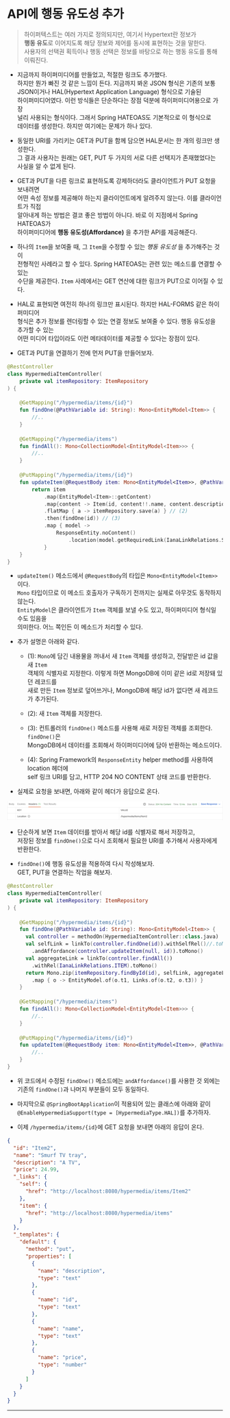 # API에 행동 유도성 추가

> 하이퍼텍스트는 여러 가지로 정의되지만, 여기서 Hypertext란 정보가  
> **행동 유도**로 이어지도록 해당 정보와 제어를 동시에 표현하는 것을 말한다.  
> 사용자의 선택권 획득이나 행동 선택은 정보를 바탕으로 하는 행동 유도를 통해 이뤄진다.

- 지금까지 하이퍼미디어를 만들었고, 적절한 링크도 추가했다.  
  하지만 뭔가 빠진 것 같은 느낌이 든다. 지금까지 봐온 JSON 형식은 기존의 보통  
  JSON이거나 HAL(Hypertext Application Language) 형식으로 기술된  
  하이퍼미디어였다. 이런 방식들은 단순하다는 장점 덕분에 하이퍼미디어용으로 가장  
  널리 사용되는 형식이다. 그래서 Spring HATEOAS도 기본적으로 이 형식으로  
  데이터를 생성한다. 하지만 여기에는 문제가 하나 있다.

- 동일한 URI를 가리키는 GET과 PUT을 함께 담으면 HAL문서는 한 개의 링크만 생성한다.  
  그 결과 사용자는 원래는 GET, PUT 두 가지의 서로 다른 선택지가 존재했었다는  
  사실을 알 수 없게 된다.

- GET과 PUT을 다른 링크로 표현하도록 강제하더라도 클라이언트가 PUT 요청을 보내려면  
  어떤 속성 정보를 제공해야 하는지 클라이언트에게 알려주지 않는다. 이를 클라이언트가 직접  
  알아내게 하는 방법은 결코 좋은 방법이 아니다. 바로 이 지점에서 Spring HATEOAS가  
  하이퍼미디어에 **행동 유도성(Affordance)** 을 추가한 API를 제공해준다.

- 하나의 `Item`을 보여줄 때, 그 `Item`을 수정할 수 있는 _행동 유도성_ 을 추가해주는 것이  
  전형적인 사례라고 할 수 있다. Spring HATEOAS는 관련 있는 메소드를 연결할 수 있는  
  수단을 제공한다. `Item` 사례에서는 GET 연산에 대한 링크가 PUT으로 이어질 수 있다.

- HAL로 표현되면 여전히 하나의 링크만 표시된다. 하지만 HAL-FORMS 같은 하이퍼미디어  
  형식은 추가 정보를 렌더링할 수 있는 연결 정보도 보여줄 수 있다. 행동 유도성을 추가할 수 있는  
  어떤 미디어 타입이라도 이런 메타데이터를 제공할 수 있다는 장점이 있다.

- GET과 PUT을 연결하기 전에 먼저 PUT을 만들어보자.

```kt
@RestController
class HypermediaItemController(
    private val itemRepository: ItemRepository
) {

    @GetMapping("/hypermedia/items/{id}")
    fun findOne(@PathVariable id: String): Mono<EntityModel<Item>> {
        //..
    }

    @GetMapping("/hypermedia/items")
    fun findAll(): Mono<CollectionModel<EntityModel<Item>>> {
        //..
    }

    @PutMapping("/hypermedia/items/{id}")
    fun updateItem(@RequestBody item: Mono<EntityModel<Item>>, @PathVariable id: String): Mono<ResponseEntity<*>> {
        return item
            .map(EntityModel<Item>::getContent)
            .map{content -> Item(id, content!!.name, content.description, content.price)} // (1)
            .flatMap { a -> itemRepository.save(a) } // (2)
            .then(findOne(id)) // (3)
            .map { model ->
                ResponseEntity.noContent()
                    .location(model.getRequiredLink(IanaLinkRelations.SELF).toUri()).build<Void>() // (4)
            }
    }
}
```

- `updateItem()` 메소드에서 `@RequestBody`의 타입은 `Mono<EntityModel<Item>>`이다.  
  `Mono` 타입이므로 이 메소드 호출자가 구독하기 전까지는 실제로 아무것도 동작하지 않는다.  
  `EntityModel`은 클라이언트가 `Item` 객체를 보낼 수도 있고, 하이퍼미디어 형식일 수도 있음을  
  의미한다. 어느 쪽인든 이 메소드가 처리할 수 있다.

- 추가 설명은 아래와 같다.

  - (1): `Mono`에 담긴 내용물을 꺼내서 새 `Item` 객체를 생성하고, 전달받은 id 값을 새 `Item`  
    객체의 식별자로 지정한다. 이렇게 하면 MongoDB에 이미 같은 id로 저장돼 있던 레코드를  
    새로 만든 `Item` 정보로 덮어쓰거나, MongoDB에 해당 id가 없다면 새 레코드가 추가된다.

  - (2): 새 `Item` 객체를 저장한다.

  - (3): 컨트롤러의 `findOne()` 메소드를 사용해 새로 저장된 객체를 조회한다. `findOne()`은  
    MongoDB에서 데이터를 조회해서 하이퍼미디어에 담아 반환하는 메소드이다.

  - (4): Spring Framework의 `ResponseEntity` helper method를 사용하여 location 헤더에  
    self 링크 URI를 담고, HTTP 204 NO CONTENT 상태 코드를 반환한다.

- 실제로 요청을 보내면, 아래와 같이 헤더가 응답으로 온다.

![picture 1](../../../images/cf7c269341eee6d347ba52c0bd557c10050dfeae63eb8a4ccddd0ce13240caca.png)

- 단순하게 보면 `Item` 데이터를 받아서 해당 id를 식별자로 해서 저장하고,  
  저장된 정보를 `findOne()`으로 다시 조회해서 필요한 URI를 추가해서 사용자에게 반환한다.

- `findOne()`에 행동 유도성을 적용하여 다시 작성해보자.  
  GET, PUT을 연결하는 작업을 해보자.

```kt
@RestController
class HypermediaItemController(
    private val itemRepository: ItemRepository
) {

    @GetMapping("/hypermedia/items/{id}")
    fun findOne(@PathVariable id: String): Mono<EntityModel<Item>> {
      val controller = methodOn(HypermediaItemController::class.java)
      val selfLink = linkTo(controller.findOne(id)).withSelfRel()//.toMono()
        .andAffordance(controller.updateItem(null, id)).toMono()
      val aggregateLink = linkTo(controller.findAll())
        .withRel(IanaLinkRelations.ITEM).toMono()
      return Mono.zip(itemRepository.findById(id), selfLink, aggregateLink)
        .map { o -> EntityModel.of(o.t1, Links.of(o.t2, o.t3)) }
    }

    @GetMapping("/hypermedia/items")
    fun findAll(): Mono<CollectionModel<EntityModel<Item>>> {
        //..
    }

    @PutMapping("/hypermedia/items/{id}")
    fun updateItem(@RequestBody item: Mono<EntityModel<Item>>, @PathVariable id: String): Mono<ResponseEntity<*>> {
        //..
    }
}
```

- 위 코드에서 수정된 `findOne()` 메소드에는 `andAffordance()`를 사용한 것 외에는  
  기존의 `findOne()`과 나머지 부분들이 모두 동일하다.

- 마지막으로 `@SpringBootApplication`이 적용되어 있는 클래스에 아래와 같이  
  `@EnableHypermediaSupport(type = [HypermediaType.HAL])`를 추가하자.

- 이제 `/hypermedia/items/{id}`에 GET 요청을 보내면 아래의 응답이 온다.

```json
{
  "id": "Item2",
  "name": "Smurf TV tray",
  "description": "A TV",
  "price": 24.99,
  "_links": {
    "self": {
      "href": "http://localhost:8080/hypermedia/items/Item2"
    },
    "item": {
      "href": "http://localhost:8080/hypermedia/items"
    }
  },
  "_templates": {
    "default": {
      "method": "put",
      "properties": [
        {
          "name": "description",
          "type": "text"
        },
        {
          "name": "id",
          "type": "text"
        },
        {
          "name": "name",
          "type": "text"
        },
        {
          "name": "price",
          "type": "number"
        }
      ]
    }
  }
}
```

<hr/>
